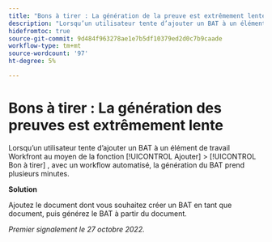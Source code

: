 ```yaml
---
title: "Bons à tirer : La génération de la preuve est extrêmement lente"
description: "Lorsqu’un utilisateur tente d’ajouter un BAT à un élément de travail Workfront via l’option Ajouter un nouveau > Bon à tirer, à l’aide d’un workflow automatisé, la génération du BAT prend plusieurs minutes."
hidefromtoc: true
source-git-commit: 9d484f963278ae1e7b5df10379ed2d0c7b9caade
workflow-type: tm+mt
source-wordcount: '97'
ht-degree: 5%

---
```



# Bons à tirer : La génération des preuves est extrêmement lente

<!--This article is on the WF and WFP TOCs-->

Lorsqu’un utilisateur tente d’ajouter un BAT à un élément de travail Workfront au moyen de la fonction [!UICONTROL Ajouter] > [!UICONTROL Bon à tirer] , avec un workflow automatisé, la génération du BAT prend plusieurs minutes.

**Solution**

Ajoutez le document dont vous souhaitez créer un BAT en tant que document, puis générez le BAT à partir du document.

_Premier signalement le 27 octobre 2022._

